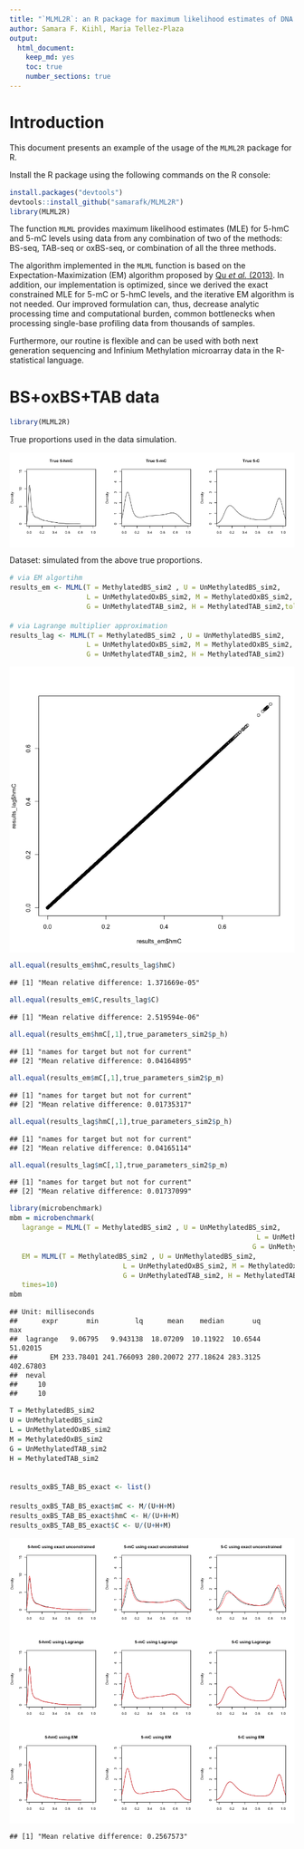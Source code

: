 ```yaml
---
title: "`MLML2R`: an R package for maximum likelihood estimates of DNA methylation and hydroxymethylation"
author: Samara F. Kiihl, Maria Tellez-Plaza
output:
  html_document:
    keep_md: yes
    toc: true
    number_sections: true
---
```




# Introduction


This document presents an example of the usage of the `MLML2R` package for R.

Install the R package using the following commands on the R console:


```r
install.packages("devtools")
devtools::install_github("samarafk/MLML2R")
library(MLML2R)
```


The function `MLML` provides maximum likelihood estimates (MLE) for 5-hmC and 5-mC levels using data from any combination of two of the methods: BS-seq, TAB-seq or oxBS-seq, or combination of all the three methods.

The algorithm implemented in the `MLML` function is based on the Expectation-Maximization (EM) algorithm proposed by [Qu *et al.* (2013)](https://www.ncbi.nlm.nih.gov/pmc/articles/PMC3789553/). In addition, our implementation is optimized, since we derived the exact constrained MLE for 5-mC or 5-hmC levels, and the iterative EM algorithm is not needed. Our improved formulation can, thus, decrease analytic processing time and computational burden, common bottlenecks when processing single-base profiling data from thousands of samples.

Furthermore, our routine is flexible and can be used with both next generation sequencing and Infinium Methylation microarray data in the R-statistical language.



# BS+oxBS+TAB data


```r
library(MLML2R)
```


True proportions used in the data simulation.

<img src="README_files/figure-html/unnamed-chunk-3-1.png" style="display: block; margin: auto;" />


Dataset: simulated from the above true proportions.



```r
# via EM algortihm
results_em <- MLML(T = MethylatedBS_sim2 , U = UnMethylatedBS_sim2,
                   L = UnMethylatedOxBS_sim2, M = MethylatedOxBS_sim2,
                   G = UnMethylatedTAB_sim2, H = MethylatedTAB_sim2,tol=0.00001,iterative = TRUE)

# via Lagrange multiplier approximation
results_lag <- MLML(T = MethylatedBS_sim2 , U = UnMethylatedBS_sim2,
                   L = UnMethylatedOxBS_sim2, M = MethylatedOxBS_sim2,
                   G = UnMethylatedTAB_sim2, H = MethylatedTAB_sim2)
```

<img src="README_files/figure-html/unnamed-chunk-5-1.png" style="display: block; margin: auto;" />


```r
all.equal(results_em$hmC,results_lag$hmC)
```

```
## [1] "Mean relative difference: 1.371669e-05"
```

```r
all.equal(results_em$C,results_lag$C)
```

```
## [1] "Mean relative difference: 2.519594e-06"
```

```r
all.equal(results_em$hmC[,1],true_parameters_sim2$p_h)
```

```
## [1] "names for target but not for current"
## [2] "Mean relative difference: 0.04164895"
```

```r
all.equal(results_em$mC[,1],true_parameters_sim2$p_m)
```

```
## [1] "names for target but not for current"
## [2] "Mean relative difference: 0.01735317"
```

```r
all.equal(results_lag$hmC[,1],true_parameters_sim2$p_h)
```

```
## [1] "names for target but not for current"
## [2] "Mean relative difference: 0.04165114"
```

```r
all.equal(results_lag$mC[,1],true_parameters_sim2$p_m)
```

```
## [1] "names for target but not for current"
## [2] "Mean relative difference: 0.01737099"
```


```r
library(microbenchmark)
mbm = microbenchmark(
   lagrange = MLML(T = MethylatedBS_sim2 , U = UnMethylatedBS_sim2,
                                                             L = UnMethylatedOxBS_sim2, M = MethylatedOxBS_sim2,
                                                            G = UnMethylatedTAB_sim2, H = MethylatedTAB_sim2),
   EM = MLML(T = MethylatedBS_sim2 , U = UnMethylatedBS_sim2,
                            L = UnMethylatedOxBS_sim2, M = MethylatedOxBS_sim2,
                            G = UnMethylatedTAB_sim2, H = MethylatedTAB_sim2,tol=0.0001,iterative = TRUE),
   times=10)
mbm
```

```
## Unit: milliseconds
##      expr       min         lq      mean    median       uq       max
##  lagrange   9.06795   9.943138  18.07209  10.11922  10.6544  51.02015
##        EM 233.78401 241.766093 280.20072 277.18624 283.3125 402.67803
##  neval
##     10
##     10
```

```r
T = MethylatedBS_sim2
U = UnMethylatedBS_sim2
L = UnMethylatedOxBS_sim2
M = MethylatedOxBS_sim2
G = UnMethylatedTAB_sim2
H = MethylatedTAB_sim2


results_oxBS_TAB_BS_exact <- list()

results_oxBS_TAB_BS_exact$mC <- M/(U+H+M)
results_oxBS_TAB_BS_exact$hmC <- H/(U+H+M)
results_oxBS_TAB_BS_exact$C <- U/(U+H+M)
```
<img src="README_files/figure-html/unnamed-chunk-8-1.png" style="display: block; margin: auto;" />



<img src="README_files/figure-html/unnamed-chunk-9-1.png" style="display: block; margin: auto;" />


<img src="README_files/figure-html/unnamed-chunk-10-1.png" style="display: block; margin: auto;" />



```
## [1] "Mean relative difference: 0.2567573"
```

